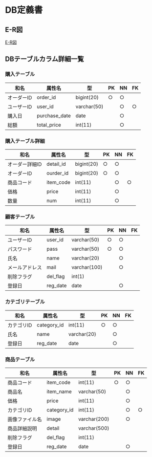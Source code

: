 # DB定義書
## E-R図
[E-R図](https://github.com/Aso2001152/2021sys-design/blob/main/Mypage(E-R%E5%9B%B3).md)

## DBテーブルカラム詳細一覧
### 購入テーブル
|和名|属性名|型|PK|NN|FK|
|----|-----|--|--|--|--|
|オーダーID|order_id|bigint(20)|○|○||
|ユーザーID|user_id|varchar(50)||○|○|
|購入日|purchase_date|date||○||
|総額|total_price|int(11)||○||

### 購入テーブル詳細
|和名|属性名|型|PK|NN|FK|
|----|-----|--|--|--|--|
|オーダー詳細ID|detail_id|bigint(20)|○|○||
|オーダーID|ourder_id|bigint(20)|○|○||
|商品コード|item_code|int(11)||○|○|
|価格|price|int(11)||○||
|数量|num|int(11)||○||

### 顧客テーブル
|和名|属性名|型|PK|NN|FK|
|----|-----|--|--|--|--|
|ユーザーID|user_id|varchar(50)|○|○||
|パスワード|pass|varchar(50)|○|○||
|氏名|name|varchar(20)||○||
|メールアドレス|mail|varchar(100)||○||
|削除フラグ|del_flag|int(1)||||
|登録日|reg_date|date||○||

### カテゴリテーブル
|和名|属性名|型|PK|NN|FK|
|----|-----|--|--|--|--|
|カテゴリID|category_id|int(11)|○|○||
|氏名|name|varchar(20)||○||
|登録日|reg_date|date||○||

### 商品テーブル
|和名|属性名|型|PK|NN|FK|
|----|-----|--|--|--|--|
|商品コード|item_code|int(11)|○|○||
|商品名|item_name|varchar(50)||○||
|価格|price|int(11)||○||
|カテゴリID|category_id|int(11)||○|○|
|画像ファイル名|image|varchar(200)||○||
|商品詳細説明|detail|varchar(500)||||
|削除フラグ|del_flag|int(11)||||
|登録日|reg_date|date||○||
